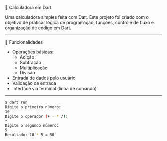 🧮 Calculadora em Dart

Uma calculadora simples feita com Dart. Este projeto foi criado com o objetivo de praticar lógica de programação, funções, controle de fluxo e organização de código em Dart.

---

🚀 Funcionalidades

- Operações básicas:
  - Adição
  - Subtração
  - Multiplicação
  - Divisão
- Entrada de dados pelo usuário
- Validação de entrada
- Interface via terminal (linha de comando)

---

```bash
$ dart run
Digite o primeiro número:
10
Digite o operador (+ - * /):
*
Digite o segundo número:
5
Resultado: 10 * 5 = 50

